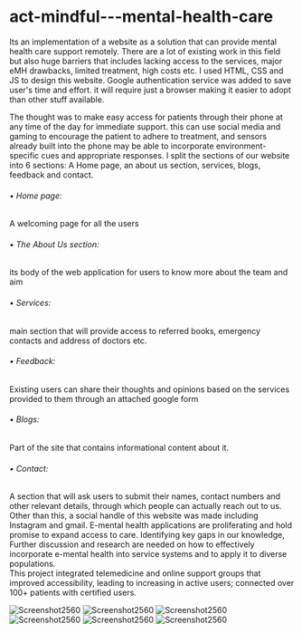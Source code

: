 # act-mindful---mental-health-care
Its an implementation of a website as a solution that can provide mental health care support remotely.  There are a lot of existing work in this field but also huge barriers that includes lacking access to the services, major eMH drawbacks, limited treatment, high costs etc.
I used HTML, CSS and JS to design this website. Google authentication service was added to save user's time and effort. it will require just a browser making it easier to adopt than other stuff available. <br>

The thought was to make easy access for patients through their phone at any time of the day for immediate support. this can use social media and gaming to encourage the patient to adhere to treatment, and sensors already built into the phone may be able to incorporate environment-specific cues and appropriate responses.
I split the sections of our website into 6 sections: A Home page, an about us section, services, blogs, feedback and contact.
###### •	Home page: 
A welcoming page for all the users 
###### •	The About Us section: 
its body of the web application for users to know more about the team and aim


###### •	Services: 
main section that will provide access to referred books, emergency contacts and address of doctors etc.

###### •	Feedback: 
Existing users can share their thoughts and opinions based on the services provided to them through an attached google form

###### •	Blogs: 
Part of the site that contains informational content about it. 

###### •	Contact: 
A section that will ask users to submit their names, contact numbers and other relevant details, through which people can actually reach out to us.
Other than this, a social handle of this website was made including Instagram and gmail. E-mental health applications are proliferating and hold promise to expand access to care. Identifying key gaps in our knowledge, Further discussion and research are needed on how to effectively incorporate e-mental health into service systems and to apply it to diverse populations.
<br> 
This project integrated telemedicine and online support groups that improved accessibility, leading to increasing in active users; connected over 100+ patients with certified users.

![Screenshot2560](Screenshot2560.png)
![Screenshot2560](Screenshot2561.png)
![Screenshot2560](Screenshot2562.png)
![Screenshot2560](Screenshot2563.png)
![Screenshot2560](Screenshot2564.png)
![Screenshot2560](Screenshot2565.png)


